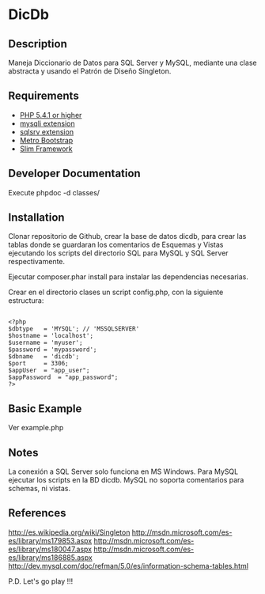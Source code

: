 # DicDb #

## Description ##
Maneja Diccionario de Datos para SQL Server y MySQL, mediante una clase abstracta
y usando el Patrón de Diseño Singleton.

## Requirements ##
* [PHP 5.4.1 or higher](http://www.php.net/)
* [mysqli extension](http://www.php.net/)
* [sqlsrv extension](http://msdn.microsoft.com/en-us/sqlserver/ff657782.aspx/)
* [Metro Bootstrap](http://talkslab.github.io/metro-bootstrap/)
* [Slim Framework](http://www.slimframework.com/)

## Developer Documentation ##
Execute phpdoc -d classes/

## Installation ##
Clonar repositorio de Github, crear la base de datos dicdb, para crear las tablas donde se
guardaran los comentarios de Esquemas y Vistas ejecutando los scripts del directorio SQL para
MySQL y SQL Server respectivamente.

Ejecutar composer.phar install para instalar las dependencias necesarias.

Crear en el directorio clases un script config.php, con la siguiente estructura:

~~~

<?php
$dbtype   = 'MYSQL'; // 'MSSQLSERVER'
$hostname = 'localhost';
$username = 'myuser';
$password = 'mypassword';
$dbname   = 'dicdb';
$port     = 3306;
$appUser  = "app_user";
$appPassword  = "app_password";
?>

~~~

## Basic Example ##
Ver example.php

## Notes ##
La conexión a SQL Server solo funciona en MS Windows.
Para MySQL ejecutar los scripts en la BD dicdb.
MySQL no soporta comentarios para schemas, ni vistas.

## References ##
http://es.wikipedia.org/wiki/Singleton
http://msdn.microsoft.com/es-es/library/ms179853.aspx
http://msdn.microsoft.com/es-es/library/ms180047.aspx
http://msdn.microsoft.com/es-es/library/ms186885.aspx
http://dev.mysql.com/doc/refman/5.0/es/information-schema-tables.html

P.D. Let's go play !!!




